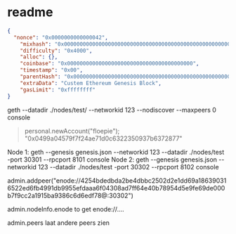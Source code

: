 # readme

```json
{
  "nonce": "0x0000000000000042",
    "mixhash": "0x0000000000000000000000000000000000000000000000000000000000000000",
    "difficulty": "0x4000",
    "alloc": {},
    "coinbase": "0x0000000000000000000000000000000000000000",
    "timestamp": "0x00",
    "parentHash": "0x0000000000000000000000000000000000000000000000000000000000000000",
    "extraData": "Custem Ethereum Genesis Block",
    "gasLimit": "0xffffffff"
}
```

geth --datadir ./nodes/test/ --networkid 123 --nodiscover --maxpeers 0 console
>personal.newAccount("floepie");
"0x0499a04579f7f24ae71d0c6322350937b6372877"

Node 1: geth --genesis genesis.json --networkid 123 --datadir ./nodes/test -port 30301 --rpcport 8101 console
Node 2: geth --genesis genesis.json --networkid 123 --datadir ./nodes/test -port 30302 --rpcport 8102 console

admin.addpeer("enode://4254bdedbda2be4dbbc2502d2e1dd69a186390316522ed6fb4991db9955efdaaa6f04308ad7ff64e40b78954d5e9fe69de000b7f9cc2a1915ba9386c6d6edf78@<ip-adres>:30302")

admin.nodeInfo.enode to get enode://....

admin.peers laat andere peers zien
